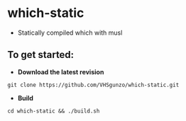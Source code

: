 # which-static
* Statically compiled which with musl
## To get started:
* **Download the latest revision**
```
git clone https://github.com/VHSgunzo/which-static.git
```
* **Build**
```
cd which-static && ./build.sh
```
